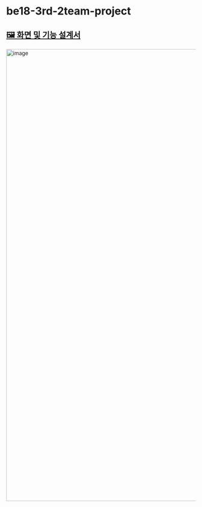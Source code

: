 # be18-3rd-2team-project

## [🖼️ 화면 및 기능 설계서](https://www.figma.com/design/kN09ULFVTIaD2JGvK9AaHc/Stock101?node-id=0-1&t=pjEAu65NsUu7obMQ-1)
<img width="1849" height="1198" alt="image" src="https://github.com/user-attachments/assets/81a8387c-f6ae-4044-8938-4857b474ea99" />

